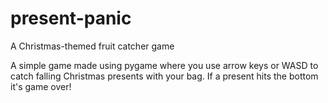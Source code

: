 # present-panic
A Christmas-themed fruit catcher game

A simple game made using pygame where you use arrow keys or WASD to catch falling Christmas presents with your bag. 
If a present hits the bottom it's game over!
